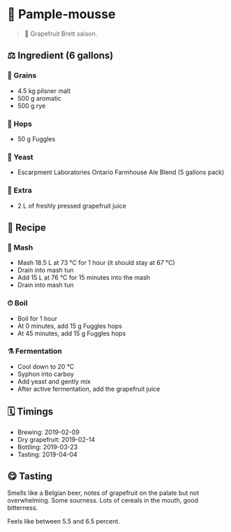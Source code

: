 # 🍊 Pample-mousse

> 📝 Grapefruit Brett saison.

##  ⚖️ Ingredient (6 gallons)

### 🌾 Grains

* 4.5 kg pilsner malt
* 500 g aromatic
* 500 g rye

### 🌿 Hops

* 50 g Fuggles

### 🧫 Yeast

* Escarpment Laboratories Ontario Farmhouse Ale Blend (5 gallons pack)

### 🍊 Extra

* 2 L of freshly pressed grapefruit juice

## 📖 Recipe

### 🚰 Mash

* Mash 18.5 L at 73 °C for 1 hour (it should stay at 67 °C)
* Drain into mash tun
* Add 15 L at 76 °C for 15 minutes into the mash
* Drain into mash tun

### ⏱  Boil

* Boil for 1 hour
* At 0 minutes, add 15 g Fuggles hops
* At 45 minutes, add 15 g Fuggles hops

### ⚗️ Fermentation

* Cool down to 20 °C
* Syphon into carboy
* Add yeast and gently mix
* After active fermentation, add the grapefruit juice

## 🗓 Timings

* Brewing: 2019-02-09
* Dry grapefruit: 2019-02-14
* Bottling: 2019-03-23
* Tasting: 2019-04-04

## 😋 Tasting

Smells like a Belgian beer, notes of grapefruit on the palate but not
overwhelming. Some sourness. Lots of cereals in the mouth, good
bitterness.

Feels like between 5.5 and 6.5 percent.
